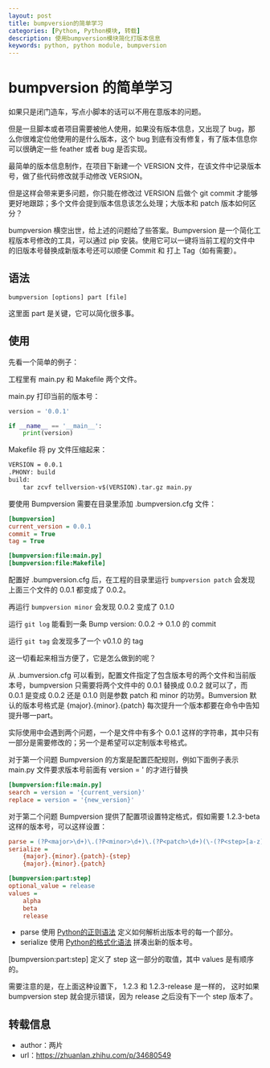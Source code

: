 ```yaml
---
layout: post
title: bumpversion的简单学习
categories: [Python, Python模块, 转载]
description: 使用bumpversion模块简化打版本信息
keywords: python, python module, bumpversion
---
```


# bumpversion 的简单学习

如果只是闭门造车，写点小脚本的话可以不用在意版本的问题。

但是一旦脚本或者项目需要被他人使用，如果没有版本信息，又出现了 bug，那么你很难定位他使用的是什么版本，这个 bug 到底有没有修复，有了版本信息你可以很确定一些 feather 或者 bug 是否实现。

最简单的版本信息制作，在项目下新建一个 VERSION 文件，在该文件中记录版本号，做了些代码修改就手动修改 VERSION。

但是这样会带来更多问题，你只能在修改过 VERSION 后做个 git commit 才能够更好地跟踪；多个文件会提到版本信息该怎么处理；大版本和 patch 版本如何区分？

bumpversion 横空出世，给上述的问题给了些答案。Bumpversion 是一个简化工程版本号修改的工具，可以通过 pip 安装。使用它可以一键将当前工程的文件中的旧版本号替换成新版本号还可以顺便 Commit 和 打上 Tag（如有需要）。

## 语法

`bumpversion [options] part [file]`

这里面 part 是关键，它可以简化很多事。

## 使用

先看一个简单的例子：

工程里有 main.py 和 Makefile 两个文件。

main.py 打印当前的版本号：

```python
version = '0.0.1'

if __name__ == '__main__':
    print(version)
```

Makefile 将 py 文件压缩起来：

```txt
VERSION = 0.0.1
.PHONY: build
build:
    tar zcvf tellversion-v$(VERSION).tar.gz main.py
```

要使用 Bumpversion 需要在目录里添加 .bumpversion.cfg 文件：

```cfg
[bumpversion]
current_version = 0.0.1
commit = True
tag = True

[bumpversion:file:main.py]
[bumpversion:file:Makefile]
```

配置好 .bumpversion.cfg 后，在工程的目录里运行 `bumpversion patch` 会发现上面三个文件的 0.0.1 都变成了 0.0.2。

再运行 `bumpversion minor` 会发现 0.0.2 变成了 0.1.0 

运行 `git log` 能看到一条 Bump version: 0.0.2 → 0.1.0 的 commit 

运行 `git tag` 会发现多了一个 v0.1.0 的 tag

这一切看起来相当方便了，它是怎么做到的呢？

从 .bumversion.cfg 可以看到，配置文件指定了包含版本号的两个文件和当前版本号，bumpversion 只需要将两个文件中的 0.0.1 替换成 0.0.2 就可以了，而 0.0.1 是变成 0.0.2 还是 0.1.0 则是参数 patch 和 minor 的功劳。Bumversion 默认的版本号格式是 {major}.{minor}.{patch} 每次提升一个版本都要在命令中告知提升哪一part。

实际使用中会遇到两个问题，一个是文件中有多个 0.0.1 这样的字符串，其中只有一部分是需要修改的；另一个是希望可以定制版本号格式。

对于第一个问题 Bumpversion 的方案是配置匹配规则，例如下面例子表示 main.py 文件要求版本号前面有 version = ' 的才进行替换

```cfg
[bumpversion:file:main.py]
search = version = '{current_version}'
replace = version = '{new_version}'
```

对于第二个问题 Bumpversion 提供了配置项设置特定格式，假如需要 1.2.3-beta 这样的版本号，可以这样设置：

```cfg
parse = (?P<major>\d+)\.(?P<minor>\d+)\.(?P<patch>\d+)(\-(?P<step>[a-z]+))?
serialize = 
    {major}.{minor}.{patch}-{step}
    {major}.{minor}.{patch}

[bumpversion:part:step]
optional_value = release
values = 
    alpha
    beta
    release
```

- parse 使用 [Python的正则语法](https://docs.python.org/2/library/re.html#regular-expression-syntax) 定义如何解析出版本号的每一个部分。 
- serialize 使用 [Python的格式化语法](https://docs.python.org/2/library/string.html#format-string-syntax) 拼凑出新的版本号。 

[bumpversion:part:step] 定义了 step 这一部分的取值，其中 values 是有顺序的。

需要注意的是，在上面这种设置下， 1.2.3 和 1.2.3-release 是一样的， 这时如果 bumpversion step 就会提示错误，因为 release 之后没有下一个 step 版本了。

## 转载信息

- author：两片
- url：https://zhuanlan.zhihu.com/p/34680549
